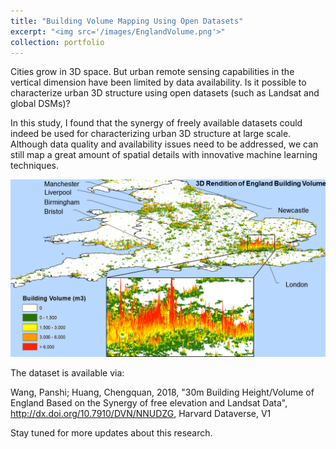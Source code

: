 ```yaml
---
title: "Building Volume Mapping Using Open Datasets"
excerpt: "<img src='/images/EnglandVolume.png'>"
collection: portfolio
---
```

Cities grow in 3D space. But urban remote sensing capabilities in the vertical dimension have been limited by data availability. Is it possible to characterize urban 3D structure using open datasets (such as Landsat and global DSMs)?<br/>

In this study, I found that the synergy of freely available datasets could indeed be used for characterizing urban 3D structure at large scale. Although data quality and availability issues need to be addressed, we can still map a great amount of spatial details  with innovative machine learning techniques.<br/>

<img src='/images/EnglandVolume.png'><br/>

The dataset is available via:

Wang, Panshi; Huang, Chengquan, 2018, "30m Building Height/Volume of England Based on the Synergy of free elevation and Landsat Data", <http://dx.doi.org/10.7910/DVN/NNUDZG>, Harvard Dataverse, V1 

Stay tuned for more updates about this research.
